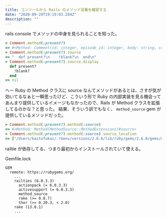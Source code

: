 ```yaml
---
title: コンソールから Rails のメソッド定義を確認する
date: "2020-09-29T19:19:03.284Z"
description: ""
---
```


rails console でメソッドの中身を見られることを知った。

```ruby
> Comment.method(:present?)
=> #<Method: Comment(id: integer, episode_id: integer, body: string, commented_at: string, created_at: datetime, updated_at: datetime).present?>
> Comment.method(:present?).source
=> "  def present?\n    !blank?\n  end\n"
> Comment.method(:present?).source.display
  def present?
    !blank?
  end
=> nil
```

へー Ruby の Method クラスに source なんてメソッドがあるとは、さすが気が効いてるなぁと一瞬思ったけど、こういう形で Ruby の内部実装を見る機会ってあんまり提供しているイメージもなかったので、Rails が Method クラスを拡張してるのかな？と思った。
結果、そういう訳でもなく、 `method_source` gem が提供しているメソッドだった。

```ruby
> Comment.method(:present?).method(:source)
=> #<Method: Method(MethodSource::MethodExtensions)#source>
> Comment.method(:present?).method(:source).source_location
=> ["/Users/kaitofukai/.rbenv/versions/2.6.6/lib/ruby/gems/2.6.0/gems/method_source-1.0.0/lib/method_source.rb", 109]
```

railtie が依存してる、つまり最初からインストールされていて使える。

Gemfile.lock

```
GEM
  remote: https://rubygems.org/
    ...
    railties (6.0.3.3)
      actionpack (= 6.0.3.3)
      activesupport (= 6.0.3.3)
      method_source
      rake (>= 0.8.7)
      thor (>= 0.20.3, < 2.0)
    rake (13.0.1)
    ...
```

